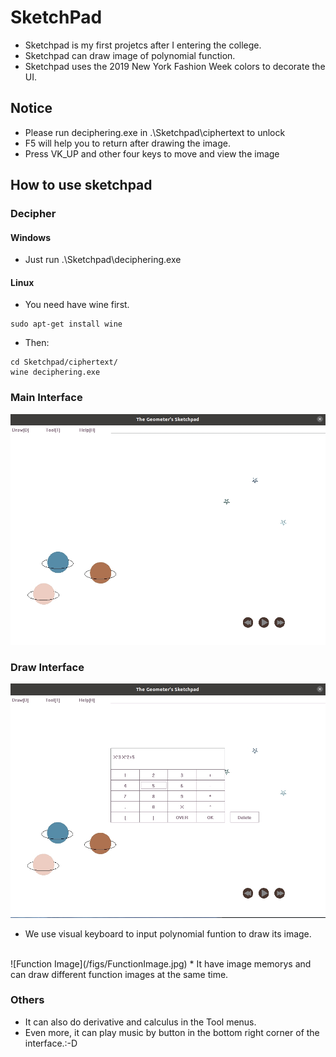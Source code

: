 # SketchPad
* Sketchpad is my first projetcs after I entering the college.
* Sketchpad can draw image of polynomial function.
* Sketchpad uses the 2019 New York Fashion Week colors to decorate the UI.
## Notice
* Please run deciphering.exe in .\Sketchpad\ciphertext to unlock
* F5 will help you to return after drawing the image.
* Press VK_UP and other four keys to move and view the image
## How to use sketchpad
### Decipher
#### Windows
* Just run .\Sketchpad\deciphering.exe
#### Linux
* You need have wine first.
```
sudo apt-get install wine
```
* Then:
```
cd Sketchpad/ciphertext/
wine deciphering.exe
```
### Main Interface
![Main Interface](/figs/MainInterface.jpg)

### Draw Interface
![Draw Interface](/figs/DrawInterface.jpg)
* We use visual keyboard to input polynomial funtion to draw its image.
</br>
![Function Image](/figs/FunctionImage.jpg)
* It have image memorys and can draw different function images at the same time.

### Others
* It can also do derivative and calculus in the Tool menus.
* Even more, it can play music by button in the bottom right corner of the interface.:-D
